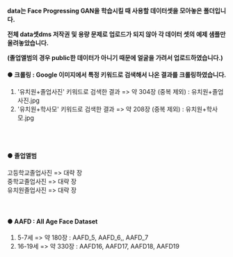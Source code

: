<h4>data는 Face Progressing GAN을 학습시킬 때 사용할 데이터셋을 모아놓은 폴더입니다. 
  
  전체 data셋dms 저작권 및 용량 문제로 업로드가 되지 않아 각 데이터 셋의 예제 샘플만 올려놓았습니다. 
  
  (졸업앨범의 경우 public한 데이터가 아니기 때문에 얼굴을 가려서 업로드하였습니다.) </h4>


#### ● 크롤링 : Google 이미지에서 특정 키워드로 검색해서 나온 결과를 크롤링하였습니다. 
1) '유치원+졸업사진' 키워드로 검색한 결과  => 약 304장 (중복 제외) : 유치원+졸업사진.jpg
2) '유치원+학사모' 키워드로 검색한 결과 => 약 208장 (중복 제외) : 유치원+학사모.jpg 

<BR><BR>

#### ● 졸업앨범
고등학교졸업사진 => 대략 장  
중학교졸업사진 => 대략 장  
유치원졸업사진 => 대략 장  
<BR><BR>

#### ● AAFD : All Age Face Dataset 
1) 5-7세 => 약 180장  : AAFD_5, AAFD_6,, AAFD_7
2) 16-19세 => 약 330장 : AAFD16, AAFD17, AAFD18, AAFD19
